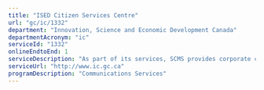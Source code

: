 ```yaml
---
title: "ISED Citizen Services Centre"
url: "gc/ic/1332"
department: "Innovation, Science and Economic Development Canada"
departmentAcronym: "ic"
serviceId: "1332"
onlineEndtoEnd: 1
serviceDescription: "As part of its services, SCMS provides corporate contact centre services to citizens, businesses and the international community in support of ISED programs and services advertised via www.ic.gc.ca and www.canada.ca"
serviceUrl: "http://www.ic.gc.ca"
programDescription: "Communications Services"
---
```

